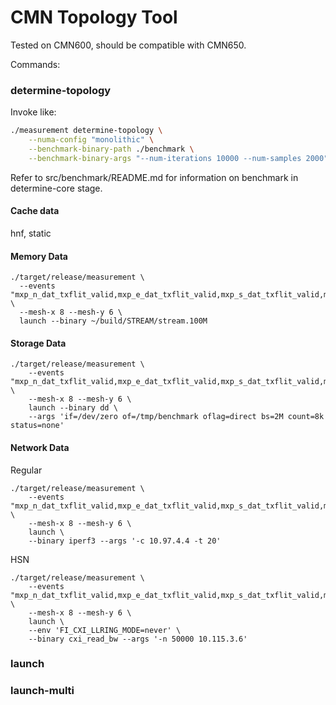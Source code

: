 # CMN Topology Tool

Tested on CMN600, should be compatible with CMN650.

Commands:

### determine-topology

Invoke like:

```sh
./measurement determine-topology \
    --numa-config "monolithic" \
    --benchmark-binary-path ./benchmark \
    --benchmark-binary-args "--num-iterations 10000 --num-samples 2000" 
```

Refer to src/benchmark/README.md for information on benchmark in determine-core stage.

#### Cache data

hnf, static

#### Memory Data

```shell
./target/release/measurement \
  --events "mxp_n_dat_txflit_valid,mxp_e_dat_txflit_valid,mxp_s_dat_txflit_valid,mxp_w_dat_txflit_valid,mxp_p0_dat_txflit_valid,mxp_p1_dat_txflit_valid,01:rnid_txdat_flits,01:rnid_rxdat_flits" \
  --mesh-x 8 --mesh-y 6 \
  launch --binary ~/build/STREAM/stream.100M
```

#### Storage Data

```shell
./target/release/measurement \
    --events "mxp_n_dat_txflit_valid,mxp_e_dat_txflit_valid,mxp_s_dat_txflit_valid,mxp_w_dat_txflit_valid,mxp_p0_dat_txflit_valid,mxp_p1_dat_txflit_valid,01:rnid_txdat_flits,01:rnid_rxdat_flits" \
    --mesh-x 8 --mesh-y 6 \
    launch --binary dd \
    --args 'if=/dev/zero of=/tmp/benchmark oflag=direct bs=2M count=8k status=none'
```
#### Network Data

Regular

```shell
./target/release/measurement \
    --events "mxp_n_dat_txflit_valid,mxp_e_dat_txflit_valid,mxp_s_dat_txflit_valid,mxp_w_dat_txflit_valid,mxp_p0_dat_txflit_valid,mxp_p1_dat_txflit_valid,01:rnid_txdat_flits,01:rnid_rxdat_flits" \
    --mesh-x 8 --mesh-y 6 \
    launch \
    --binary iperf3 --args '-c 10.97.4.4 -t 20'
```

HSN

```shell
./target/release/measurement \
    --events "mxp_n_dat_txflit_valid,mxp_e_dat_txflit_valid,mxp_s_dat_txflit_valid,mxp_w_dat_txflit_valid,mxp_p0_dat_txflit_valid,mxp_p1_dat_txflit_valid,01:rnid_txdat_flits,01:rnid_rxdat_flits" \
    --mesh-x 8 --mesh-y 6 \
    launch \
    --env 'FI_CXI_LLRING_MODE=never' \
    --binary cxi_read_bw --args '-n 50000 10.115.3.6'
```


### launch

### launch-multi